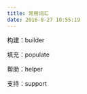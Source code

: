 ```yaml
---
title: 常用词汇
date: 2016-8-27 10:55:19
---
```


构建：builder

填充：populate

帮助：helper

支持：support



